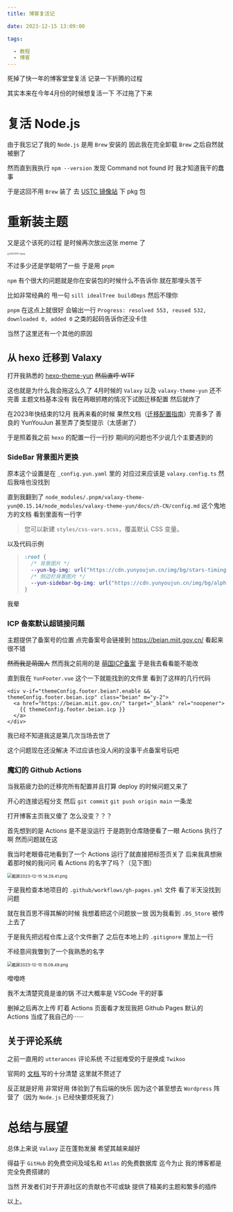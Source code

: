 ```yaml
---
title: 博客复活记

date: 2023-12-15 13:09:00

tags:

  - 教程
  - 博客
---
```


死掉了快一年的博客堂堂复活 记录一下折腾的过程

其实本来在今年4月份的时候想复活一下 不过拖了下来

# 复活 Node.js

由于我忘记了我的 `Node.js` 是用 `Brew` 安装的 因此我在完全卸载 `Brew` 之后自然就被删了

然而直到我执行 `npm --version` 发现 Command not found 时 我才知道我干的蠢事

于是这回不用 `Brew` 装了 去 [USTC 镜像站](https://mirrors.ustc.edu.cn/node/latest-v20.x/) 下 pkg 包

# 重新装主题

又是这个该死的过程 是时候再次放出这张 meme 了

<img src="https://s2.loli.net/2023/12/15/WfkLmRqy3j5HDoK.jpg" alt="20231215-1.jpeg" style="zoom:33%;" />

不过多少还是学聪明了一些 于是用 `pnpm`

`npm` 有个很大的问题就是你在安装包的时候什么不告诉你 就在那埋头苦干

比如非常经典的 甩一句  `sill idealTree buildDeps` 然后不理你

`pnpm` 在这点上就很好 会输出一行 `Progress: resolved 553, reused 532, downloaded 0, added 0` 之类的起码告诉你还没卡住

当然了这里还有一个其他的原因

## 从 hexo 迁移到 Valaxy

打开我熟悉的 [hexo-theme-yun](https://github.com/YunYouJun/hexo-theme-yun) ~~然后直呼 WTF~~

这也就是为什么我会拖这么久了 4月时候的 `Valaxy` 以及 `valaxy-theme-yun` 还不完善 主题文档基本没有 我在两眼抓瞎的情况下试图迁移配置 然后就炸了

在2023年快结束的12月 我再来看的时候 果然文档（[迁移配置指南](https://valaxy.site/migration/hexo#%E8%BF%81%E7%A7%BB%E9%85%8D%E7%BD%AE)）完善多了 善良的 YunYouJun 甚至弄了类型提示（太感谢了）

于是照着我之前 `hexo` 的配置一行一行抄 期间的问题也不少说几个主要遇到的

### SideBar 背景图片更换

原本这个设置是在 `_config.yun.yaml` 里的 对应过来应该是 `valaxy.config.ts` 然后我啥也没找到

直到我翻到了 `node_modules/.pnpm/valaxy-theme-yun@0.15.14/node_modules/valaxy-theme-yun/docs/zh-CN/config.md` 这个鬼地方的文档 看到里面有一行字

> 您可以新建 `styles/css-vars.scss`，覆盖默认 CSS 变量。

以及代码示例

> ```scss
> :root {
>   /* 背景图片 */
>   --yun-bg-img: url("https://cdn.yunyoujun.cn/img/bg/stars-timing-0-blur-30px.jpg");
>   /* 侧边栏背景图片 */
>   --yun-sidebar-bg-img: url("https://cdn.yunyoujun.cn/img/bg/alpha-stars-timing-1.webp");
> }
> ```

我晕

### ICP 备案默认超链接问题

主题提供了备案号的位置 点完备案号会链接到 https://beian.miit.gov.cn/ 看起来很不错

~~然而我是萌国人~~ 然而我之前用的是 [萌国ICP备案](https://icp.gov.moe/) 于是我去看看能不能改

直到我在 `YunFooter.vue` 这个一下就能找到的文件里 看到了这样的几行代码

```vue
<div v-if="themeConfig.footer.beian?.enable && themeConfig.footer.beian.icp" class="beian" m="y-2">
  <a href="https://beian.miit.gov.cn/" target="_blank" rel="noopener">
    {{ themeConfig.footer.beian.icp }}
  </a>
</div>
```

我已经不知道我这是第几次当场去世了

这个问题现在还没解决 不过应该也没人闲的没事干点备案号玩吧

### 魔幻的 Github Actions

当我筋疲力劲的迁移完所有配置并且打算 deploy 的时候问题又来了

开心的连接远程分支 然后 `git commit` `git push origin main` 一条龙

打开博客主页我又傻了 怎么没变？？？

首先想到的是 Actions 是不是没运行 于是跑到仓库随便看了一眼 Actions 执行了啊 然而问题就在这 

我当时老眼昏花地看到了一个 Actions 运行了就直接把标签页关了 后来我真想揪着那时候的我问问 看 Actions 的名字了吗？（见下图）

<img src="https://s2.loli.net/2023/12/15/sg67xo4wLKF3tXr.png" alt="截屏2023-12-15 14.29.41.png" style="zoom:67%;" />

于是我检查本地项目的 `.github/workflows/gh-pages.yml` 文件 看了半天没找到问题 

就在我百思不得其解的时候 我想着把这个问题放一放 因为我看到 `.DS_Store` 被传上去了

于是我先把远程仓库上这个文件删了 之后在本地上的 `.gitignore` 里加上一行

不经意间我瞥到了一个我熟悉的名字

<img src="https://s2.loli.net/2023/12/15/NskSwmiEjaULbYv.png" alt="截屏2023-12-15 15.08.49.png" style="zoom:67%;" />

噔噔咚

我不太清楚究竟是谁的锅 不过大概率是 VSCode 干的好事

删掉之后再次上传 盯着 Actions 页面看才发现我把 Github Pages 默认的 Actions 当成了我自己的······

## 关于评论系统

之前一直用的 `utterances` 评论系统 不过挺难受的于是换成 `Twikoo`

官网的 [文档 ](https://twikoo.js.org/)写的十分清楚 这里就不赘述了

反正就是好用 非常好用 体验到了有后端的快乐 因为这个甚至想去 `Wordpress` 阵营了（因为 `Node.js` 已经快要烦死我了）

# 总结与展望

总体上来说 `Valaxy` 正在蓬勃发展 希望其越来越好

得益于 `GitHub` 的免费空间及域名和 `Atlas` 的免费数据库 迄今为止 我的博客都是完全免费搭建的

当然 开发者们对于开源社区的贡献也不可或缺 提供了精美的主题和繁多的插件

以上。

